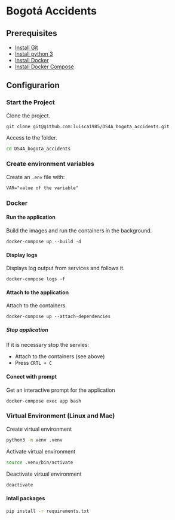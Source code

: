 # Bogotá Accidents
## Prerequisites
- [Install Git](https://git-scm.com/downloads)
- [Install python 3](https://www.python.org/downloads/)
- [Install Docker](https://docs.docker.com/engine/install/)
- [Install Docker Compose](https://docs.docker.com/compose/install/)

## Configurarion
### Start the Project

Clone the project.

```git
git clone git@github.com:luisca1985/DS4A_bogota_accidents.git
```

Access to the folder.

```bash
cd DS4A_bogota_accidents
```

### Create environment variables

Create an `.env` file with:

```
VAR="value of the variable"
```


### Docker
#### Run the application

Build the images and run the containers in the background.

```
docker-compose up --build -d
```

#### Display logs

Displays log output from services and follows it.

```
docker-compose logs -f
```

#### Attach to the application

Attach to the containers.

```
docker-compose up --attach-dependencies
```

##### Stop application

If it is necessary stop the servies:
- Attach to the containers (see above)
- Press `CRTL + C`

#### Conect with prompt

Get an interactive prompt for the application

```
docker-compose exec app bash
```

### Virtual Environment (Linux and Mac)

Create virtual environment

```bash
python3 -m venv .venv
```

Activate virtual environment

```bash
source .venv/bin/activate
```

Deactivate virtual environment

```bash
deactivate
```

#### Intall packages

```bash
pip install -r requirements.txt
```